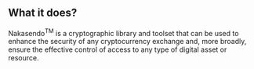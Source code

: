 ## What it does?

Nakasendo<sup>TM</sup> is a cryptographic library and toolset that can be used to enhance the security of any cryptocurrency exchange and, more broadly, ensure the effective control of access to any type of digital asset or resource.